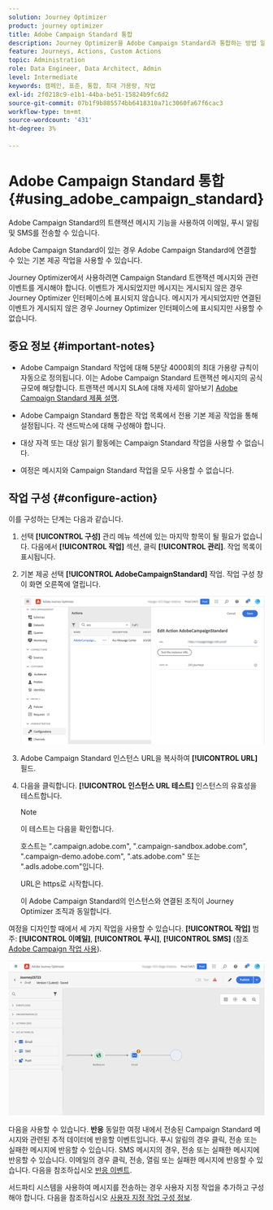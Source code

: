 ```yaml
---
solution: Journey Optimizer
product: journey optimizer
title: Adobe Campaign Standard 통합
description: Journey Optimizer을 Adobe Campaign Standard과 통합하는 방법 알아보기
feature: Journeys, Actions, Custom Actions
topic: Administration
role: Data Engineer, Data Architect, Admin
level: Intermediate
keywords: 캠페인, 표준, 통합, 최대 가용량, 작업
exl-id: 2f0218c9-e1b1-44ba-be51-15824b9fc6d2
source-git-commit: 07b1f9b885574bb6418310a71c3060fa67f6cac3
workflow-type: tm+mt
source-wordcount: '431'
ht-degree: 3%

---
```


# Adobe Campaign Standard 통합 {#using_adobe_campaign_standard}

Adobe Campaign Standard의 트랜잭션 메시지 기능을 사용하여 이메일, 푸시 알림 및 SMS를 전송할 수 있습니다.

Adobe Campaign Standard이 있는 경우 Adobe Campaign Standard에 연결할 수 있는 기본 제공 작업을 사용할 수 있습니다.

Journey Optimizer에서 사용하려면 Campaign Standard 트랜잭션 메시지와 관련 이벤트를 게시해야 합니다. 이벤트가 게시되었지만 메시지는 게시되지 않은 경우 Journey Optimizer 인터페이스에 표시되지 않습니다. 메시지가 게시되었지만 연결된 이벤트가 게시되지 않은 경우 Journey Optimizer 인터페이스에 표시되지만 사용할 수 없습니다.

## 중요 정보 {#important-notes}

* Adobe Campaign Standard 작업에 대해 5분당 4000회의 최대 가용량 규칙이 자동으로 정의됩니다. 이는 Adobe Campaign Standard 트랜잭션 메시지의 공식 규모에 해당합니다. 트랜잭션 메시지 SLA에 대해 자세히 알아보기 [Adobe Campaign Standard 제품 설명](https://helpx.adobe.com/kr/legal/product-descriptions/campaign-standard.html).

* Adobe Campaign Standard 통합은 작업 목록에서 전용 기본 제공 작업을 통해 설정됩니다. 각 샌드박스에 대해 구성해야 합니다.

* 대상 자격 또는 대상 읽기 활동에는 Campaign Standard 작업을 사용할 수 없습니다.

* 여정은 메시지와 Campaign Standard 작업을 모두 사용할 수 없습니다.

## 작업 구성 {#configure-action}

이를 구성하는 단계는 다음과 같습니다.

1. 선택 **[!UICONTROL 구성]** 관리 메뉴 섹션에 있는 마지막 항목이 될 필요가 없습니다. 다음에서  **[!UICONTROL 작업]** 섹션, 클릭 **[!UICONTROL 관리]**. 작업 목록이 표시됩니다.

1. 기본 제공 선택 **[!UICONTROL AdobeCampaignStandard]** 작업. 작업 구성 창이 화면 오른쪽에 열립니다.

   ![](assets/actioncampaign.png)

1. Adobe Campaign Standard 인스턴스 URL을 복사하여 **[!UICONTROL URL]** 필드.

1. 다음을 클릭합니다. **[!UICONTROL 인스턴스 URL 테스트]** 인스턴스의 유효성을 테스트합니다.

   >[!NOTE]
   >
   >이 테스트는 다음을 확인합니다.
   >
   >호스트는 &quot;.campaign.adobe.com&quot;, &quot;.campaign-sandbox.adobe.com&quot;, &quot;.campaign-demo.adobe.com&quot;, &quot;.ats.adobe.com&quot; 또는 &quot;.adls.adobe.com&quot;입니다.
   >
   >URL은 https로 시작합니다.
   >
   >이 Adobe Campaign Standard의 인스턴스와 연결된 조직이 Journey Optimizer 조직과 동일합니다.

여정을 디자인할 때에서 세 가지 작업을 사용할 수 있습니다. **[!UICONTROL 작업]** 범주: **[!UICONTROL 이메일]**, **[!UICONTROL 푸시]**, **[!UICONTROL SMS]** (참조 [Adobe Campaign 작업 사용](../building-journeys/using-adobe-campaign-standard.md)).

![](assets/journey58.png)

다음을 사용할 수 있습니다. **반응** 동일한 여정 내에서 전송된 Campaign Standard 메시지와 관련된 추적 데이터에 반응할 이벤트입니다. 푸시 알림의 경우 클릭, 전송 또는 실패한 메시지에 반응할 수 있습니다. SMS 메시지의 경우, 전송 또는 실패한 메시지에 반응할 수 있습니다. 이메일의 경우 클릭, 전송, 열림 또는 실패한 메시지에 반응할 수 있습니다. 다음을 참조하십시오 [반응 이벤트](../building-journeys/reaction-events.md).

서드파티 시스템을 사용하여 메시지를 전송하는 경우 사용자 지정 작업을 추가하고 구성해야 합니다. 다음을 참조하십시오 [사용자 지정 작업 구성 정보](../action/about-custom-action-configuration.md).